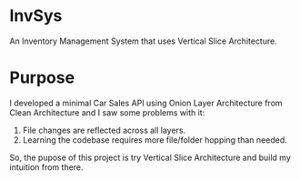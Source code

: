 # InvSys

An Inventory Management System that uses Vertical Slice Architecture.

# Purpose

I developed a minimal  Car Sales API using Onion Layer Architecture from Clean Architecture and I saw some problems with it:
1. File changes are reflected across all layers.
2. Learning the codebase requires more file/folder hopping than needed.

So, the pupose of this project is try Vertical Slice Architecture and build my intuition from there.
